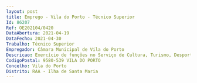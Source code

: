 ```yaml
--- 
layout: post
title: Emprego - Vila do Porto - Técnico Superior
Id: 86207
Ref: OE202104/0420
DataAbertura: 2021-04-19
DataFecho: 2021-04-30
Trabalho: Técnico Superior
Empregador: Câmara Municipal de Vila do Porto
Descricao: Exercício de funções no Serviço de Cultura, Turismo, Desporto e Ação Social   área de Ação Social, integrante da estrutura e organização do Município de Vila do Porto a que se reporta o Despacho n.º 473 2011 publicado no DR 2ª série, de 5 de janeiro.
CodigoPostal: 9580-539 VILA DO PORTO
Concelho: Vila do Porto
Distrito: RAA - Ilha de Santa Maria
--- 
```


